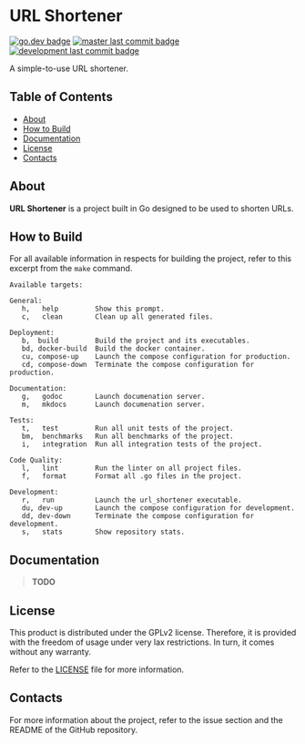 # URL Shortener
[![go.dev badge](https://img.shields.io/badge/language-Go-239120)](https://go.dev)
[![master last commit badge](https://img.shields.io/github/last-commit/timkral5/url_shortener/master?label=Last%20Commit%20-%20Master)](https://github.com/TimKral5/url_shortener)
[![development last commit badge](https://img.shields.io/github/last-commit/timkral5/url_shortener/development?label=Last%20Commit%20-%20Development)](https://github.com/TimKral5/url_shortener/tree/development)

A simple-to-use URL shortener.

## Table of Contents

- [About](#about)
- [How to Build](#how-to-build)
- [Documentation](#documentation)
- [License](#license)
- [Contacts](#contacts)

## About

**URL Shortener** is a project built in Go designed to be used to
shorten URLs.

## How to Build

For all available information in respects for building the project,
refer to this excerpt from the `make` command.

```plain
Available targets:

General:
   h,   help         Show this prompt.
   c,   clean        Clean up all generated files.

Deployment:
   b,  build         Build the project and its executables.
   bd, docker-build  Build the docker container.
   cu, compose-up    Launch the compose configuration for production.
   cd, compose-down  Terminate the compose configuration for production.

Documentation:
   g,   godoc        Launch documenation server.
   m,   mkdocs       Launch documenation server.

Tests:
   t,   test         Run all unit tests of the project.
   bm,  benchmarks   Run all benchmarks of the project.
   i,   integration  Run all integration tests of the project.

Code Quality:
   l,   lint         Run the linter on all project files.
   f,   format       Format all .go files in the project.

Development:
   r,   run          Launch the url_shortener executable.
   du, dev-up        Launch the compose configuration for development.
   dd, dev-down      Terminate the compose configuration for development.
   s,   stats        Show repository stats.
```

## Documentation

> **TODO**

## License

This product is distributed under the GPLv2 license. Therefore, it is
provided with the freedom of usage under very lax restrictions. In
turn, it comes without any warranty.

Refer to the [LICENSE](./LICENSE) file for more information.

## Contacts

For more information about the project, refer to the issue section
and the README of the GitHub repository.
